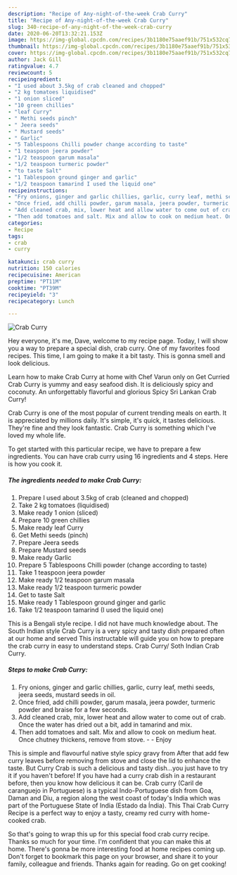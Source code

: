 ```yaml
---
description: "Recipe of Any-night-of-the-week Crab Curry"
title: "Recipe of Any-night-of-the-week Crab Curry"
slug: 340-recipe-of-any-night-of-the-week-crab-curry
date: 2020-06-20T13:32:21.153Z
image: https://img-global.cpcdn.com/recipes/3b1180e75aaef91b/751x532cq70/crab-curry-recipe-main-photo.jpg
thumbnail: https://img-global.cpcdn.com/recipes/3b1180e75aaef91b/751x532cq70/crab-curry-recipe-main-photo.jpg
cover: https://img-global.cpcdn.com/recipes/3b1180e75aaef91b/751x532cq70/crab-curry-recipe-main-photo.jpg
author: Jack Gill
ratingvalue: 4.7
reviewcount: 5
recipeingredient:
- "I used about 3.5kg of crab cleaned and chopped"
- "2 kg tomatoes liquidised"
- "1 onion sliced"
- "10 green chillies"
- "leaf Curry"
- " Methi seeds pinch"
- " Jeera seeds"
- " Mustard seeds"
- " Garlic"
- "5 Tablespoons Chilli powder change according to taste"
- "1 teaspoon jeera powder"
- "1/2 teaspoon garum masala"
- "1/2 teaspoon turmeric powder"
- "to taste Salt"
- "1 Tablespoon ground ginger and garlic"
- "1/2 teaspoon tamarind I used the liquid one"
recipeinstructions:
- "Fry onions, ginger and garlic chillies, garlic, curry leaf, methi seeds, jeera seeds, mustard seeds in oil."
- "Once fried, add chilli powder, garum masala, jeera powder, turmeric powder and braise for a few seconds."
- "Add cleaned crab, mix, lower heat and allow water to come out of crab. Once the water has dried out a bit, add in tamarind and mix."
- "Then add tomatoes and salt. Mix and allow to cook on medium heat. Once chutney thickens, remove from stove.  Enjoy"
categories:
- Recipe
tags:
- crab
- curry

katakunci: crab curry 
nutrition: 150 calories
recipecuisine: American
preptime: "PT11M"
cooktime: "PT39M"
recipeyield: "3"
recipecategory: Lunch

---
```



![Crab Curry](https://img-global.cpcdn.com/recipes/3b1180e75aaef91b/751x532cq70/crab-curry-recipe-main-photo.jpg)

Hey everyone, it's me, Dave, welcome to my recipe page. Today, I will show you a way to prepare a special dish, crab curry. One of my favorites food recipes. This time, I am going to make it a bit tasty. This is gonna smell and look delicious.

Learn how to make Crab Curry at home with Chef Varun only on Get Curried Crab Curry is yummy and easy seafood dish. It is deliciously spicy and coconuty. An unforgettably flavorful and glorious Spicy Sri Lankan Crab Curry!

Crab Curry is one of the most popular of current trending meals on earth. It is appreciated by millions daily. It's simple, it's quick, it tastes delicious. They're fine and they look fantastic. Crab Curry is something which I've loved my whole life.


To get started with this particular recipe, we have to prepare a few ingredients. You can have crab curry using 16 ingredients and 4 steps. Here is how you cook it.

<!--inarticleads1-->

##### The ingredients needed to make Crab Curry:

1. Prepare I used about 3.5kg of crab (cleaned and chopped)
1. Take 2 kg tomatoes (liquidised)
1. Make ready 1 onion (sliced)
1. Prepare 10 green chillies
1. Make ready leaf Curry
1. Get  Methi seeds (pinch)
1. Prepare  Jeera seeds
1. Prepare  Mustard seeds
1. Make ready  Garlic
1. Prepare 5 Tablespoons Chilli powder (change according to taste)
1. Take 1 teaspoon jeera powder
1. Make ready 1/2 teaspoon garum masala
1. Make ready 1/2 teaspoon turmeric powder
1. Get to taste Salt
1. Make ready 1 Tablespoon ground ginger and garlic
1. Take 1/2 teaspoon tamarind (I used the liquid one)


This is a Bengali style recipe. I did not have much knowledge about. The South Indian style Crab Curry is a very spicy and tasty dish prepared often at our home and served This instructable will guide you on how to prepare the crab curry in easy to understand steps. Crab Curry/ Soth Indian Crab Curry. 

<!--inarticleads2-->

##### Steps to make Crab Curry:

1. Fry onions, ginger and garlic chillies, garlic, curry leaf, methi seeds, jeera seeds, mustard seeds in oil.
1. Once fried, add chilli powder, garum masala, jeera powder, turmeric powder and braise for a few seconds.
1. Add cleaned crab, mix, lower heat and allow water to come out of crab. Once the water has dried out a bit, add in tamarind and mix.
1. Then add tomatoes and salt. Mix and allow to cook on medium heat. Once chutney thickens, remove from stove. -  - Enjoy


This is simple and flavourful native style spicy gravy from After that add few curry leaves before removing from stove and close the lid to enhance the taste. But Curry Crab is such a delicious and tasty dish…you just have to try it if you haven&#39;t before! If you have had a curry crab dish in a restaurant before, then you know how delicious it can be. Crab curry (Caril de caranguejo in Portuguese) is a typical Indo-Portuguese dish from Goa, Daman and Diu, a region along the west coast of today&#39;s India which was part of the Portuguese State of India (Estado da Índia). This Thai Crab Curry Recipe is a perfect way to enjoy a tasty, creamy red curry with home-cooked crab. 

So that's going to wrap this up for this special food crab curry recipe. Thanks so much for your time. I'm confident that you can make this at home. There's gonna be more interesting food at home recipes coming up. Don't forget to bookmark this page on your browser, and share it to your family, colleague and friends. Thanks again for reading. Go on get cooking!
